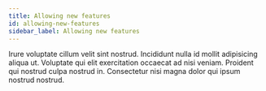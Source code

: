 ```yaml
---
title: Allowing new features
id: allowing-new-features
sidebar_label: Allowing new features
---
```


Irure voluptate cillum velit sint nostrud. Incididunt nulla id mollit adipisicing aliqua ut. Voluptate qui elit exercitation occaecat ad nisi veniam. Proident qui nostrud culpa nostrud in. Consectetur nisi magna dolor qui ipsum nostrud nostrud.

